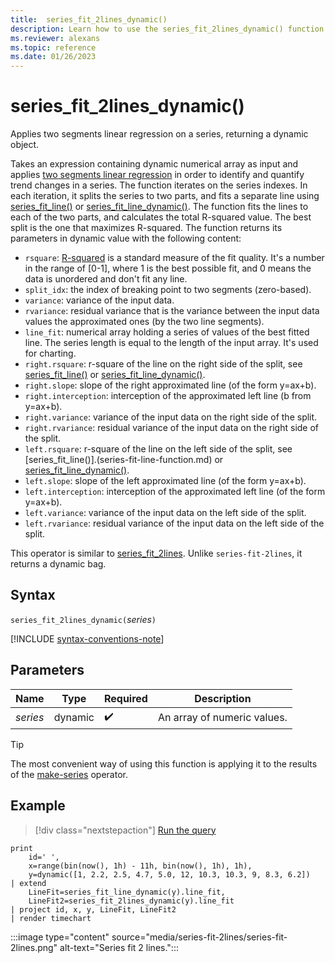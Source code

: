 ```yaml
---
title:  series_fit_2lines_dynamic()
description: Learn how to use the series_fit_2lines_dynamic() function to apply two segments linear regression on a dynamic numerical array.
ms.reviewer: alexans
ms.topic: reference
ms.date: 01/26/2023
---
```

# series_fit_2lines_dynamic()

Applies two segments linear regression on a series, returning a dynamic object.  

Takes an expression containing dynamic numerical array as input and applies [two segments linear regression](https://en.wikipedia.org/wiki/Segmented_regression) in order to identify and quantify trend changes in a series. The function iterates on the series indexes. In each iteration, it splits the series to two parts, and fits a separate line using [series_fit_line()](series-fit-line-function.md) or [series_fit_line_dynamic()](series-fit-line-dynamic-function.md). The function fits the lines to each of the two parts, and calculates the total R-squared value. The best split is the one that maximizes R-squared. The function returns its parameters in dynamic value with the following content:

* `rsquare`: [R-squared](https://en.wikipedia.org/wiki/Coefficient_of_determination) is a standard measure of the fit quality. It's a number in the range of [0-1], where 1 is the best possible fit, and 0 means the data is unordered and don't fit any line.
* `split_idx`: the index of breaking point to two segments (zero-based).
* `variance`: variance of the input data.
* `rvariance`: residual variance that is the variance between the input data values the approximated ones (by the two line segments).
* `line_fit`: numerical array holding a series of values of the best fitted line. The series length is equal to the length of the input array. It's used for charting.
* `right.rsquare`: r-square of the line on the right side of the split, see [series_fit_line()](series-fit-line-function.md) or [series_fit_line_dynamic()](series-fit-line-dynamic-function.md).
* `right.slope`: slope of the right approximated line (of the form y=ax+b).
* `right.interception`: interception of the approximated left line (b from y=ax+b).
* `right.variance`: variance of the input data on the right side of the split.
* `right.rvariance`: residual variance of the input data on the right side of the split.
* `left.rsquare`: r-square of the line on the left side of the split, see [series_fit_line()].(series-fit-line-function.md) or [series_fit_line_dynamic()](series-fit-line-dynamic-function.md).
* `left.slope`: slope of the left approximated line (of the form y=ax+b).
* `left.interception`: interception of the approximated left line (of the form y=ax+b).
* `left.variance`: variance of the input data on the left side of the split.
* `left.rvariance`: residual variance of the input data on the left side of the split.

This operator is similar to [series_fit_2lines](series-fit-2lines-function.md). Unlike `series-fit-2lines`, it returns a dynamic bag.

## Syntax

`series_fit_2lines_dynamic(`*series*`)`

[!INCLUDE [syntax-conventions-note](../../includes/syntax-conventions-note.md)]

## Parameters

| Name | Type | Required | Description |
|--|--|--|--|
| *series* | dynamic |  :heavy_check_mark: | An array of numeric values.|

> [!TIP]
> The most convenient way of using this function is applying it to the results of the [make-series](make-series-operator.md) operator.

## Example

> [!div class="nextstepaction"]
> <a href="https://dataexplorer.azure.com/clusters/kvc9rf7q4d68qcw5sk2d6f.northeurope/databases/MyDatabase?query=H4sIAAAAAAAAA21PywrCMBC8F/oPe7OFNTTxfcjVk38gUmq72hWNkgZswY83sVQsmMMkOzszm31YNi6OwB+u9AQm2BettoU5U3Jkk5j7M0kRZJ3CFKSsEcZsD72v01VnihuXyV4iKKECLBDmYoWwEJnXekpmYjbgBmEd7qVQhzSOXkCtI1P1cTs2tGWnG7JMTX5il189lQ9DulR8at/AkUP9WlTQNP9MYd7D3i9UOr8/QovQ4ZDxfaggs/5TZMHxjcq6sO4NHF3PtzoBAAA=" target="_blank">Run the query</a>

```kusto
print
    id=' ',
    x=range(bin(now(), 1h) - 11h, bin(now(), 1h), 1h),
    y=dynamic([1, 2.2, 2.5, 4.7, 5.0, 12, 10.3, 10.3, 9, 8.3, 6.2])
| extend
    LineFit=series_fit_line_dynamic(y).line_fit,
    LineFit2=series_fit_2lines_dynamic(y).line_fit
| project id, x, y, LineFit, LineFit2
| render timechart
```

:::image type="content" source="media/series-fit-2lines/series-fit-2lines.png" alt-text="Series fit 2 lines.":::
